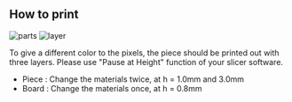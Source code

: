 ## How to print

![parts](https://user-images.githubusercontent.com/86639425/161108032-c71c78e7-ecd9-46b8-8de9-a6a28230a6b7.jpg)
![layer](https://user-images.githubusercontent.com/86639425/161103699-0a312e3f-d6b6-4b82-bcd4-955ede30902a.jpg)

To give a different color to the pixels, the piece should be printed out with three layers. Please use "Pause at Height" function of your slicer software. 

* Piece : Change the materials twice, at h = 1.0mm and 3.0mm
* Board : Change the materials once, at h = 0.8mm
